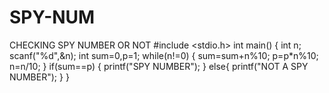 # SPY-NUM
CHECKING SPY NUMBER OR NOT
#include <stdio.h>
int main()
{
 int n;
   scanf("%d",&n);
 int sum=0,p=1;
   while(n!=0)
 {
       sum=sum+n%10;
 p=p*n%10;
       n=n/10;
}
   if(sum==p)
   {
       printf("SPY NUMBER");
}
   else{
printf("NOT A SPY NUMBER");
}
    }







